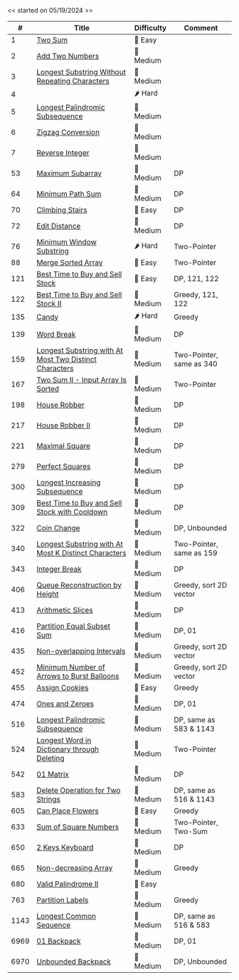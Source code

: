 << started on 05/19/2024 >>

|  #  |                              Title                                  |       Difficulty        |          Comment           |
| --- | ------------------------------------------------------------------- | ----------------------- | -------------------------- |
| 1 | [Two Sum](https://github.com/terenceqzhou/leetcode05192024/blob/main/src/0001.%20Two%20Sum) | 🍏 Easy |
| 2 | [Add Two Numbers](https://github.com/terenceqzhou/terence.leetcode.solutions/blob/main/src/0002.%20Add%20Two%20Numbers) | 🍋 Medium |
| 3 | [Longest Substring Without Repeating Characters](https://github.com/terenceqzhou/terence.leetcode.solutions/blob/main/src/0003.%20Longest%20Substring%20Without%20Repeating%20Characters) | 🍋 Medium |
| 4 | []() | 🌶️ Hard |
| 5 | [Longest Palindromic Subsequence](https://github.com/terenceqzhou/terence.leetcode.solutions/blob/main/src/0005.%20Longest%20Palindromic%20Substring) | 🍋 Medium |
| 6 | [Zigzag Conversion](https://github.com/terenceqzhou/leetcode.answers/blob/main/src/0006.%20Zigzag%20Conversion) | 🍋 Medium |
| 7 | [Reverse Integer](https://github.com/terenceqzhou/leetcode.answers/blob/main/src/0007.%20Reverse%20Integer) | 🍋 Medium |
| 53 | [Maximum Subarray](https://github.com/terenceqzhou/leet/blob/main/src/0053.%20Maximum%20Subarray) | 🍋 Medium | DP |
| 64 | [Minimum Path Sum](https://github.com/terenceqzhou/leet/blob/main/src/0064.%20Minimum%20Path%20Sum) | 🍋 Medium | DP |
| 70 | [Climbing Stairs](https://github.com/terenceqzhou/leet/blob/main/src/0070.%20Climbing%20Stairs) | 🍏 Easy | DP |
| 72 | [Edit Distance](https://github.com/terenceqzhou/leet/blob/main/src/0072.%20Edit%20Distance) | 🍋 Medium | DP |
| 76 | [Minimum Window Substring](https://github.com/terenceqzhou/leet/blob/main/src/0076.%20Minimum%20Window%20Substring) | 🌶️ Hard | Two-Pointer |
| 88 | [Merge Sorted Array](https://github.com/terenceqzhou/leet/blob/main/src/0088.%20Merge%20Sorted%20Array) | 🍏 Easy | Two-Pointer |
| 121 | [Best Time to Buy and Sell Stock](https://github.com/terenceqzhou/leet/blob/main/src/0121.%20Best%20Time%20to%20Buy%20and%20Sell%20Stock) | 🍏 Easy | DP, 121, 122 |
| 122 | [Best Time to Buy and Sell Stock II](https://github.com/terenceqzhou/leet/blob/main/src/0122.%20Best%20Time%20to%20Buy%20and%20Sell%20Stock%20II) | 🍋 Medium | Greedy, 121, 122 |
| 135 | [Candy](https://github.com/terenceqzhou/leet/blob/main/src/0135.%20Candy) | 🌶️ Hard | Greedy |
| 139 | [Word Break](https://github.com/terenceqzhou/leet/blob/main/src/0139.%20Word%20Break) | 🍋 Medium | DP |
| 159 | [Longest Substring with At Most Two Distinct Characters](https://github.com/terenceqzhou/leet/blob/main/src/0159.%20Longest%20Substring%20with%20At%20Most%20Two%20Distinct%20Characters) | 🍋 Medium | Two-Pointer, same as 340 |
| 167 | [Two Sum II - Input Array Is Sorted](https://github.com/terenceqzhou/leet/blob/main/src/0167.%20Two%20Sum%20II%20-%20Input%20Array%20Is%20Sorted) | 🍋 Medium | Two-Pointer |
| 198 | [House Robber](https://github.com/terenceqzhou/leet/blob/main/src/0198.%20House%20Robber) | 🍋 Medium | DP |
| 217 | [House Robber II](https://github.com/terenceqzhou/leet/blob/main/src/0213.%20House%20Robber%20II) | 🍋 Medium | DP |
| 221 | [Maximal Square](https://github.com/terenceqzhou/leet/blob/main/src/0221.%20Maximal%20Square) | 🍋 Medium | DP |
| 279 | [Perfect Squares](https://github.com/terenceqzhou/leet/blob/main/src/0279.%20Perfect%20Squares) | 🍋 Medium | DP |
| 300 | [Longest Increasing Subsequence](https://github.com/terenceqzhou/leet/blob/main/src/0300.%20Longest%20Increasing%20Subsequence) | 🍋 Medium | DP |
| 309 | [Best Time to Buy and Sell Stock with Cooldown](https://github.com/terenceqzhou/leet/blob/main/src/0309.%20Best%20Time%20to%20Buy%20and%20Sell%20Stock%20with%20Cooldown) | 🍋 Medium | DP |
| 322 | [Coin Change](https://github.com/terenceqzhou/leet/blob/main/src/0322.%20Coin%20Change) | 🍋 Medium | DP, Unbounded |
| 340 | [Longest Substring with At Most K Distinct Characters](https://github.com/terenceqzhou/leet/blob/main/src/0340.%20Longest%20Substring%20with%20At%20Most%20K%20Distinct%20Characters) | 🍋 Medium | Two-Pointer, same as 159 |
| 343 | [Integer Break](https://github.com/terenceqzhou/leet/blob/main/src/0343.%20Integer%20Break) | 🍋 Medium | DP |
| 406 | [Queue Reconstruction by Height](https://github.com/terenceqzhou/leet/blob/main/src/0406.%20Queue%20Reconstruction%20by%20Height) | 🍋 Medium | Greedy, sort 2D vector |
| 413 | [Arithmetic Slices](https://github.com/terenceqzhou/leet/blob/main/src/0413.%20Arithmetic%20Slices) | 🍋 Medium | DP |
| 416 | [Partition Equal Subset Sum](https://github.com/terenceqzhou/leet/blob/main/src/0416.%20Partition%20Equal%20Subset%20Sum) | 🍋 Medium | DP, 01 |
| 435 | [Non-overlapping Intervals](https://github.com/terenceqzhou/leet/blob/main/src/0435.%20Non-overlapping%20Intervals) | 🍋 Medium | Greedy, sort 2D vector |
| 452 | [Minimum Number of Arrows to Burst Balloons](https://github.com/terenceqzhou/leet/blob/main/src/0452.%20Minimum%20Number%20of%20Arrows%20to%20Burst%20Balloons) | 🍋 Medium | Greedy, sort 2D vector |
| 455 | [Assign Cookies](https://github.com/terenceqzhou/leet/blob/main/src/0455.%20Assign%20Cookies) | 🍏 Easy | Greedy |
| 474 | [Ones and Zeroes](https://github.com/terenceqzhou/leet/blob/main/src/0474.%20Ones%20and%20Zeroes) | 🍋 Medium | DP, 01 | Two-Pointer |
| 516 | [Longest Palindromic Subsequence](https://github.com/terenceqzhou/leet/blob/main/src/0516.%20Longest%20Palindromic%20Subsequence) | 🍋 Medium | DP, same as 583 & 1143 |
| 524 | [Longest Word in Dictionary through Deleting](https://github.com/terenceqzhou/leet/blob/main/src/0524.%20Longest%20Word%20in%20Dictionary%20through%20Deleting) | 🍋 Medium | Two-Pointer |
| 542 | [01 Matrix](https://github.com/terenceqzhou/leet/blob/main/src/0542.%2001%20Matrix) | 🍋 Medium | DP |
| 583 | [Delete Operation for Two Strings](https://github.com/terenceqzhou/leet/blob/main/src/0583.%20Delete%20Operation%20for%20Two%20Strings) | 🍋 Medium | DP, same as 516 & 1143 |
| 605 | [Can Place Flowers](https://github.com/terenceqzhou/leet/blob/main/src/0605.%20Can%20Place%20Flowers) | 🍏 Easy | Greedy |
| 633 | [Sum of Square Numbers](https://github.com/terenceqzhou/leet/blob/main/src/0633.%20Sum%20of%20Square%20Numbers) | 🍋 Medium | Two-Pointer, Two-Sum |
| 650 | [2 Keys Keyboard](https://github.com/terenceqzhou/leet/blob/main/src/0650.%202%20Keys%20Keyboard) | 🍋 Medium | DP |
| 665 | [Non-decreasing Array](https://github.com/terenceqzhou/leet/blob/main/src/0665.%20Non-decreasing%20Array) | 🍋 Medium | Greedy |
| 680 | [Valid Palindrome II](https://github.com/terenceqzhou/leet/blob/main/src/0680.%20Valid%20Palindrome%20II) | 🍏 Easy |
| 763 | [Partition Labels](https://github.com/terenceqzhou/leet/blob/main/src/0763.%20Partition%20Labels) | 🍋 Medium | Greedy |
| 1143 | [Longest Common Sequence](https://github.com/terenceqzhou/leet/blob/main/src/1143.%20Longest%20Common%20Subsequence) | 🍋 Medium | DP, same as 516 & 583 |
| 6969 | [01 Backpack](https://github.com/terenceqzhou/leet/blob/main/src/6969.%2001%20Backpack) | 🍋 Medium | DP, 01 |
| 6970 | [Unbounded Backpack](https://github.com/terenceqzhou/leet/blob/main/src/6970.%20Unbounded%20Backpack) | 🍋 Medium | DP, Unbounded |
